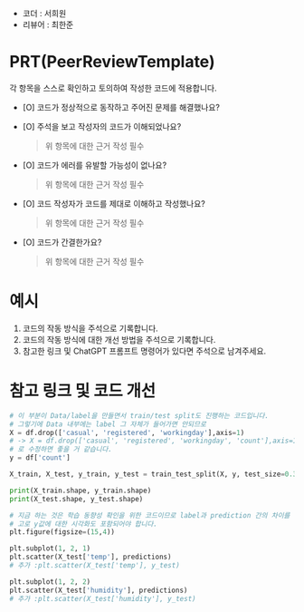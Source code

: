 - 코더 : 서희원
- 리뷰어 : 최한준


# PRT(PeerReviewTemplate) 
각 항목을 스스로 확인하고 토의하여 작성한 코드에 적용합니다.

- [O] 코드가 정상적으로 동작하고 주어진 문제를 해결했나요?
  
- [O] 주석을 보고 작성자의 코드가 이해되었나요?
  > 위 항목에 대한 근거 작성 필수
- [O] 코드가 에러를 유발할 가능성이 없나요?
  >위 항목에 대한 근거 작성 필수
- [O] 코드 작성자가 코드를 제대로 이해하고 작성했나요?
  > 위 항목에 대한 근거 작성 필수
- [O] 코드가 간결한가요?
  > 위 항목에 대한 근거 작성 필수

# 예시
1. 코드의 작동 방식을 주석으로 기록합니다.
2. 코드의 작동 방식에 대한 개선 방법을 주석으로 기록합니다.
3. 참고한 링크 및 ChatGPT 프롬프트 명령어가 있다면 주석으로 남겨주세요.

# 참고 링크 및 코드 개선
```python
# 이 부분이 Data/label을 만들면서 train/test split도 진행하는 코드입니다.
# 그렇기에 Data 내부에는 label 그 자체가 들어가면 안되므로 
X = df.drop(['casual', 'registered', 'workingday'],axis=1)
# -> X = df.drop(['casual', 'registered', 'workingday', 'count'],axis=1)
# 로 수정하면 좋을 거 같습니다.
y = df['count']

X_train, X_test, y_train, y_test = train_test_split(X, y, test_size=0.3, random_state=34)

print(X_train.shape, y_train.shape)
print(X_test.shape, y_test.shape)
```

```python
# 지금 하는 것은 학습 동향성 확인을 위한 코드이므로 label과 prediction 간의 차이를 나타내어야 합니다.
# 고로 y값에 대한 시각화도 포함되어야 합니다.
plt.figure(figsize=(15,4))

plt.subplot(1, 2, 1)
plt.scatter(X_test['temp'], predictions)
# 추가 :plt.scatter(X_test['temp'], y_test)

plt.subplot(1, 2, 2)
plt.scatter(X_test['humidity'], predictions)
# 추가 :plt.scatter(X_test['humidity'], y_test)
```